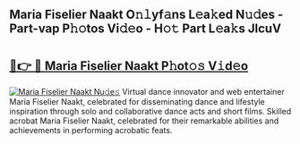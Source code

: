 ## Maria Fiselier Naakt O𝚗𝚕yf𝚊ns L𝚎a𝚔ed N𝚞𝚍es - Part-vap P𝚑𝚘tos Vi𝚍𝚎o - H𝚘𝚝 Part L𝚎a𝚔s JlcuV

# <h2><a href="http://kfay8u.oniu.top/?m=Maria+Fiselier+Naakt">🔗👉 🔴 Maria Fiselier Naakt P𝚑ot𝚘𝚜 V𝚒d𝚎o</a></h2>

[![Maria Fiselier Naakt Nu𝚍e𝚜](https://i.imgur.com/0qMVB7G.gif)](http://kfay8u.oniu.top/?m=Maria+Fiselier+Naakt)
Virtual dance innovator and web entertainer Maria Fiselier Naakt, celebrated for disseminating dance and lifestyle inspiration through solo and collaborative dance acts and short films. Skilled acrobat Maria Fiselier Naakt, celebrated for their remarkable abilities and achievements in performing acrobatic feats.  
